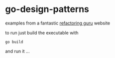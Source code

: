 # go-design-patterns

examples from a fantastic [refactoring guru](https://refactoring.guru/design-patterns) website

to run just build the executable with 

```go build```

and run it ...
